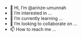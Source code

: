 - 👋 Hi, I’m @arinze-umunnah
- 👀 I’m interested in ...
- 🌱 I’m currently learning ...
- 💞️ I’m looking to collaborate on ...
- 📫 How to reach me ...

<!---
arinze-umunnah/arinze-umunnah is a ✨ special ✨ repository because its `README.md` (this file) appears on your GitHub profile.
You can click the Preview link to take a look at your changes.
--->
